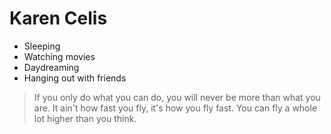 # Karen Celis

- Sleeping
- Watching movies
- Daydreaming
- Hanging out with friends

> If you only do what you can do, you will never be more than what you are. 
> It ain't how fast you fly, it's how you fly fast. You can fly a whole lot higher than you think.
